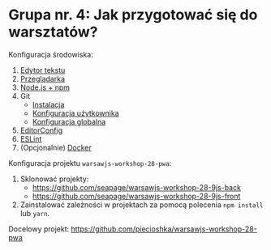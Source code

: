 # Grupa nr. 4: Jak przygotować się do warsztatów?

Konfiguracja środowiska:

1. [Edytor tekstu](/workshop-setup/partials/edytor-tekstu.html)
2. [Przeglądarka](/workshop-setup/partials/przegladarka.html)
3. [Node.js + npm](/workshop-setup/partials/node+npm.html)
4. Git
    + [Instalacja](/workshop-setup/partials/git.html)
    + [Konfiguracja użytkownika](/workshop-setup/partials/git-konfiguracja-uzytkownika.html)
    + [Konfiguracja globalna](/workshop-setup/partials/git-konfiguracja-globalna.html)
5. [EditorConfig](/workshop-setup/partials/editorconfig.html)
6. [ESLint](/workshop-setup/partials/eslint.html)
7. (Opcjonalnie) [Docker](/workshop-setup/partials/docker.html)

Konfiguracja projektu `warsawjs-workshop-28-pwa`:

1. Sklonować projekty:
    + <https://github.com/seapage/warsawjs-workshop-28-9js-back>
    + <https://github.com/seapage/warsawjs-workshop-28-9js-front>
2. Zainstalować zależności w projektach za pomocą polecenia `npm install` lub `yarn`.

Docelowy projekt:
<https://github.com/piecioshka/warsawjs-workshop-28-pwa>
